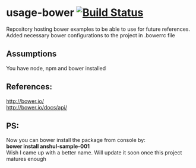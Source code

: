 # usage-bower [![Build Status](https://travis-ci.org/goel4ever/usage-bower.svg?branch=master)](https://travis-ci.org/goel4ever/usage-bower)
Repository hosting bower examples to be able to use for future references. <br>
Added necessary bower configurations to the project in .bowerrc file

## Assumptions
You have node, npm and bower installed

## References:
http://bower.io/ <br>
http://bower.io/docs/api/

## PS:
Now you can bower install the package from console by: <br>
<b>bower install anshul-sample-001</b> <br>
Wish I came up with a better name. Will update it soon once this project matures enough